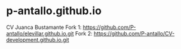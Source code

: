 # p-antallo.github.io
CV Juanca Bustamante
Fork 1: https://github.com/P-antallo/elevillar.github.io.git
Fork 2: https://github.com/P-antallo/CV-development.github.io.git
